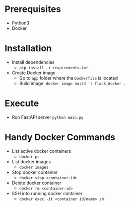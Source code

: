 # Prerequisites
- Python3
- Docker

# Installation
- Install dependencies 
    - `pip install -r requirements.txt`
- Create Docker image
    - Go to `app` folder where the `Dockerfile` is located
    - Build image: `docker image build -t flask_docker .`

# Execute
- Run FastAPI server `python main.py`


# Handy Docker Commands
- List active docker containers
    - `docker ps`
- List docker images
    - `docker images`
- Stop docker container
    -  `docker stop <container-id>`
- Delete docker container
    -  `docker rm <container-id>`
- SSH into running docker container
    - `docker exec -it <container id/name> sh`